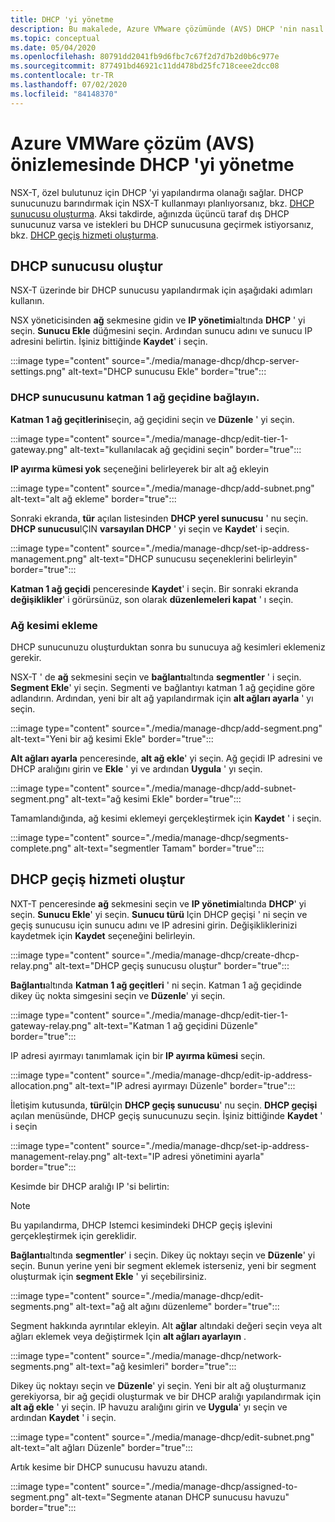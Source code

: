 ```yaml
---
title: DHCP 'yi yönetme
description: Bu makalede, Azure VMware çözümünde (AVS) DHCP 'nin nasıl yönetileceği açıklanmaktadır
ms.topic: conceptual
ms.date: 05/04/2020
ms.openlocfilehash: 80791dd2041fb9d6fbc7c67f2d7d7b2d0b6c977e
ms.sourcegitcommit: 877491bd46921c11dd478bd25fc718ceee2dcc08
ms.contentlocale: tr-TR
ms.lasthandoff: 07/02/2020
ms.locfileid: "84148370"
---
```

# <a name="how-to-manage-dhcp-in-azure-vmware-solution-avs-preview"></a>Azure VMWare çözüm (AVS) önizlemesinde DHCP 'yi yönetme

NSX-T, özel bulutunuz için DHCP 'yi yapılandırma olanağı sağlar. DHCP sunucunuzu barındırmak için NSX-T kullanmayı planlıyorsanız, bkz. [DHCP sunucusu oluşturma](#create-dhcp-server). Aksi takdirde, ağınızda üçüncü taraf dış DHCP sunucunuz varsa ve istekleri bu DHCP sunucusuna geçirmek istiyorsanız, bkz. [DHCP geçiş hizmeti oluşturma](#create-dhcp-relay-service).

## <a name="create-dhcp-server"></a>DHCP sunucusu oluştur

NSX-T üzerinde bir DHCP sunucusu yapılandırmak için aşağıdaki adımları kullanın.

NSX yöneticisinden **ağ** sekmesine gidin ve **IP yönetimi**altında **DHCP** ' yi seçin. **Sunucu Ekle** düğmesini seçin. Ardından sunucu adını ve sunucu IP adresini belirtin. İşiniz bittiğinde **Kaydet**' i seçin.

:::image type="content" source="./media/manage-dhcp/dhcp-server-settings.png" alt-text="DHCP sunucusu Ekle" border="true":::

### <a name="connect-dhcp-server-to-the-tier-1-gateway"></a>DHCP sunucusunu katman 1 ağ geçidine bağlayın.

**Katman 1 ağ geçitlerini**seçin, ağ geçidini seçin ve **Düzenle** ' yi seçin.

:::image type="content" source="./media/manage-dhcp/edit-tier-1-gateway.png" alt-text="kullanılacak ağ geçidini seçin" border="true":::

**IP ayırma kümesi yok** seçeneğini belirleyerek bir alt ağ ekleyin

:::image type="content" source="./media/manage-dhcp/add-subnet.png" alt-text="alt ağ ekleme" border="true":::

Sonraki ekranda, **tür** açılan listesinden **DHCP yerel sunucusu** ' nu seçin. **DHCP sunucusu**IÇIN **varsayılan DHCP** ' yi seçin ve **Kaydet**' i seçin.

:::image type="content" source="./media/manage-dhcp/set-ip-address-management.png" alt-text="DHCP sunucusu seçeneklerini belirleyin" border="true":::

**Katman 1 ağ geçidi** penceresinde **Kaydet**' i seçin. Bir sonraki ekranda **değişiklikler**' i görürsünüz, son olarak **düzenlemeleri kapat** ' ı seçin.

### <a name="add-a-network-segment"></a>Ağ kesimi ekleme

DHCP sunucunuzu oluşturduktan sonra bu sunucuya ağ kesimleri eklemeniz gerekir.

NSX-T ' de **ağ** sekmesini seçin ve **bağlantı**altında **segmentler** ' i seçin. **Segment Ekle**' yi seçin. Segmenti ve bağlantıyı katman 1 ağ geçidine göre adlandırın. Ardından, yeni bir alt ağ yapılandırmak için **alt ağları ayarla** ' yı seçin. 

:::image type="content" source="./media/manage-dhcp/add-segment.png" alt-text="Yeni bir ağ kesimi Ekle" border="true":::

**Alt ağları ayarla** penceresinde, **alt ağ ekle**' yi seçin. Ağ geçidi IP adresini ve DHCP aralığını girin ve **Ekle** ' yi ve ardından **Uygula** ' yı seçin.

:::image type="content" source="./media/manage-dhcp/add-subnet-segment.png" alt-text="ağ kesimi Ekle" border="true":::

Tamamlandığında, ağ kesimi eklemeyi gerçekleştirmek için **Kaydet** ' i seçin.

:::image type="content" source="./media/manage-dhcp/segments-complete.png" alt-text="segmentler Tamam" border="true":::

## <a name="create-dhcp-relay-service"></a>DHCP geçiş hizmeti oluştur

NXT-T penceresinde **ağ** sekmesini seçin ve **IP yönetimi**altında **DHCP**' yi seçin. **Sunucu Ekle**' yi seçin. **Sunucu türü** Için DHCP geçişi ' ni seçin ve geçiş sunucusu için sunucu adını ve IP adresini girin. Değişikliklerinizi kaydetmek için **Kaydet** seçeneğini belirleyin.

:::image type="content" source="./media/manage-dhcp/create-dhcp-relay.png" alt-text="DHCP geçiş sunucusu oluştur" border="true":::

**Bağlantı**altında **Katman 1 ağ geçitleri** ' ni seçin. Katman 1 ağ geçidinde dikey üç nokta simgesini seçin ve **Düzenle**' yi seçin.

:::image type="content" source="./media/manage-dhcp/edit-tier-1-gateway-relay.png" alt-text="Katman 1 ağ geçidini Düzenle" border="true":::

IP adresi ayırmayı tanımlamak için bir **IP ayırma kümesi** seçin.

:::image type="content" source="./media/manage-dhcp/edit-ip-address-allocation.png" alt-text="IP adresi ayırmayı Düzenle" border="true":::

İletişim kutusunda, **türü**Için **DHCP geçiş sunucusu**' nu seçin. **DHCP geçişi** açılan menüsünde, DHCP geçiş sunucunuzu seçin. İşiniz bittiğinde **Kaydet** ' i seçin

:::image type="content" source="./media/manage-dhcp/set-ip-address-management-relay.png" alt-text="IP adresi yönetimini ayarla" border="true":::

Kesimde bir DHCP aralığı IP 'si belirtin:

> [!NOTE]
> Bu yapılandırma, DHCP Istemci kesimindeki DHCP geçiş işlevini gerçekleştirmek için gereklidir. 

**Bağlantı**altında **segmentler**' i seçin. Dikey üç noktayı seçin ve **Düzenle**' yi seçin. Bunun yerine yeni bir segment eklemek isterseniz, yeni bir segment oluşturmak için **segment Ekle** ' yi seçebilirsiniz.

:::image type="content" source="./media/manage-dhcp/edit-segments.png" alt-text="ağ alt ağını düzenleme" border="true":::

Segment hakkında ayrıntılar ekleyin. Alt **ağlar** altındaki değeri seçin veya alt ağları eklemek veya değiştirmek Için **alt ağları ayarlayın** .

:::image type="content" source="./media/manage-dhcp/network-segments.png" alt-text="ağ kesimleri" border="true":::

Dikey üç noktayı seçin ve **Düzenle**' yi seçin. Yeni bir alt ağ oluşturmanız gerekiyorsa, bir ağ geçidi oluşturmak ve bir DHCP aralığı yapılandırmak için **alt ağ ekle** ' yi seçin. IP havuzu aralığını girin ve **Uygula**' yı seçin ve ardından **Kaydet** ' i seçin.

:::image type="content" source="./media/manage-dhcp/edit-subnet.png" alt-text="alt ağları Düzenle" border="true":::

Artık kesime bir DHCP sunucusu havuzu atandı.

:::image type="content" source="./media/manage-dhcp/assigned-to-segment.png" alt-text="Segmente atanan DHCP sunucusu havuzu" border="true":::
